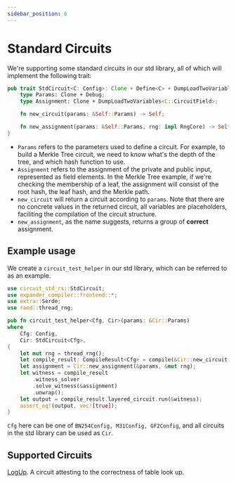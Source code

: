 ```yaml
---
sidebar_position: 6
---
```


# Standard Circuits

We're supporting some standard circuits in our std library, all of which will implement the following trait:

```rust
pub trait StdCircuit<C: Config>: Clone + Define<C> + DumpLoadTwoVariables<Variable> {
    type Params: Clone + Debug;
    type Assignment: Clone + DumpLoadTwoVariables<C::CircuitField>;

    fn new_circuit(params: &Self::Params) -> Self;

    fn new_assignment(params: &Self::Params, rng: impl RngCore) -> Self::Assignment;
}
```

- `Params` refers to the parameters used to define a circuit. For example, to build a Merkle Tree circuit, we need to know what's the depth of the tree, and which hash function to use.
- `Assignment` refers to the assignment of the private and public input, represented as field elements. In the Merkle Tree example, if we're checking the membership of a leaf, the assignment will consist of the root hash, the leaf hash, and the Merkle path.
- `new_circuit` will return a circuit according to `params`. Note that there are no concrete values in the returned circuit, all variables are placeholders, faciliting the compilation of the circuit structure.
- `new_assignment`, as the name suggests, returns a group of **correct** assignment.

## Example usage

We create a `circuit_test_helper` in our std library, which can be referred to as an example.

```rust
use circuit_std_rs::StdCircuit;
use expander_compiler::frontend::*;
use extra::Serde;
use rand::thread_rng;

pub fn circuit_test_helper<Cfg, Cir>(params: &Cir::Params)
where
    Cfg: Config,
    Cir: StdCircuit<Cfg>,
{
    let mut rng = thread_rng();
    let compile_result: CompileResult<Cfg> = compile(&Cir::new_circuit(&params)).unwrap();
    let assignment = Cir::new_assignment(&params, &mut rng);
    let witness = compile_result
        .witness_solver
        .solve_witness(&assignment)
        .unwrap();
    let output = compile_result.layered_circuit.run(&witness);
    assert_eq!(output, vec![true]);
}
```

`Cfg` here can be one of `BN254Config, M31Config, GF2Config`, and all circuits in the std library can be used as `Cir`.

## Supported Circuits

[LogUp](../std/logup). A circuit attesting to the correctness of table look up.
